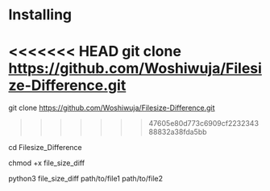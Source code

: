 # Installing

<<<<<<< HEAD
git clone https://github.com/Woshiwuja/Filesize-Difference.git
=======
git clone https://github.com/Woshiwuja/Filesize-Difference.git 
>>>>>>> 47605e80d773c6909cf223234388832a38fda5bb

cd Filesize_Difference

chmod +x file_size_diff

python3 file_size_diff path/to/file1 path/to/file2
